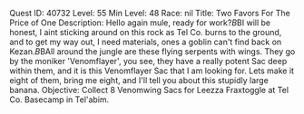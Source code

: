 Quest ID: 40732
Level: 55
Min Level: 48
Race: nil
Title: Two Favors For The Price of One
Description: Hello again mule, ready for work?$B$BI will be honest, I aint sticking around on this rock as Tel Co. burns to the ground, and to get my way out, I need materials, ones a goblin can't find back on Kezan.$B$BAll around the jungle are these flying serpents with wings. They go by the moniker 'Venomflayer', you see, they have a really potent Sac deep within them, and it is this Venomflayer Sac that I am looking for. Lets make it eight of them, bring me eight, and I'll tell you about this stupidly large banana.
Objective: Collect 8 Venomwing Sacs for Leezza Fraxtoggle at Tel Co. Basecamp in Tel'abim.
